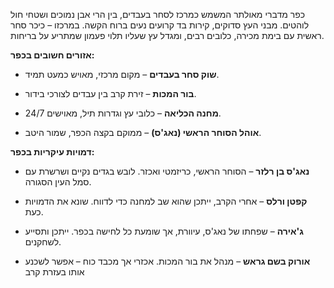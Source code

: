 כפר מדברי מאולתר המשמש כמרכז לסחר בעבדים, בין הרי אבן נמוכים ושטחי חול לוהטים. מבני העץ סדוקים, קירות בד קרועים נעים ברוח הקשה. במרכזו – כיכר סחר ראשית עם בימת מכירה, כלובים רבים, ומגדל עץ שעליו תלוי פעמון שמתריע על בריחות.

**אזורים חשובים בכפר:**

- **שוק סחר בעבדים** – מקום מרכזי, מאויש כמעט תמיד.
    
- **בור המכות** – זירת קרב בין עבדים לצורכי בידור.
    
- **מחנה הכליאה** – כלובי עץ וגדרות תיל, מאוישים 24/7.
    
- **אוהל הסוחר הראשי (נאג'ס)** – ממוקם בקצה הכפר, שמור היטב.
    

**דמויות עיקריות בכפר:**

- **נאג'ס בן רלזר** – הסוחר הראשי, כריזמטי ואכזר. לובש בגדים נקיים ושרשרת עם סמל העין הסגורה.
    
- **קפטן ורלס** – אחרי הקרב, ייתכן שהוא שב למחנה כדי לדווח. שונא את הדמויות כעת.
    
- **ג'אירה** – שפחתו של נאג'ס, עיוורת, אך שומעת כל לחישה בכפר. ייתכן ותסייע לשחקנים.
    
- **אורוק בשם גראש** – מנהל את בור המכות. אכזרי אך מכבד כוח – אפשר לשכנע אותו בעזרת קרב